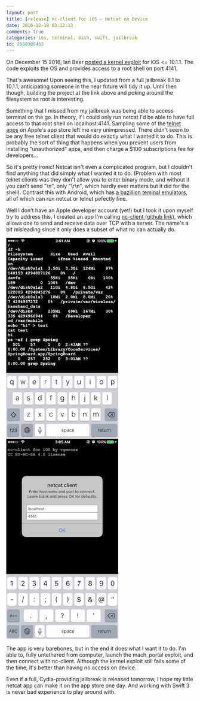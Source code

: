 ```yaml
---
layout: post
title: [release] nc-client for iOS - Netcat on Device
date: 2016-12-18 03:12:13
comments: true
categories: ios, terminal, bash, swift, jailbreak
id: 2588309463
---
```


On December 15 2016, Ian Beer [posted a kernel exploit](https://bugs.chromium.org/p/project-zero/issues/detail?id=965#c2) for iOS <= 10.1.1. The code exploits the OS and provides access to a root shell on port 4141.

That's awesome! Upon seeing this, I updated from a full jailbreak 8.1 to 10.1.1, anticipating someone in the near future will tidy it up. Until then though, building the project at the link above and poking around the filesystem as root is interesting. 

Something that I missed from my jailbreak was being able to access terminal on the go. In theory, if I could only run netcat I'd be able to have full access to that root shell on localhost:4141. Sampling some of the [telnet apps](https://fnd.io/#/us/search?mediaType=ios&term=telnet) on Apple's app store left me very unimpressed. There didn't seem to be any free telnet client that would do exactly what I wanted it to do. This is probably the sort of thing that happens when you prevent users from installing "unauthorized" apps, and then charge a $100 subscriptions fee for developers...

So it's pretty ironic! Netcat isn't even a complicated program, but I clouldn't find anything that did simply what I wanted it to do. (Problem with most telnet clients was they don't allow you to enter binary mode, and without it you can't send "\n", only "\r\n", which hardly ever matters but it did for the shell). Contrast this with Android, which has [a bazillion teminal emulators](https://play.google.com/store/search?q=terminal&c=apps&hl=en), all of which can run netcat or telnet pefectly fine.

Well I don't have an Apple developer account (yet!) but I took it upon myself try to address this. I created an app I'm calling [nc-client (github link)](https://github.com/vgmoose/nc-client), which allows one to send and receive data over TCP with a server. The name's a bit misleading since it only does a subset of what nc can actually do.

![img1](IMG_0016.PNG)  ![img2](IMG_0017.PNG)

The app is very barebones, but in the end it does what I want it to do. I'm able to, fully untethered from computer, launch the mach_portal exploit, and then connect with nc-client. Although the kernel exploit still fails some of the time, it's better than having no access on device.

Even if a full, Cydia-providing jailbreak is released tomorrow, I hope my little netcat app can make it on the app store one day. And working with Swift 3 is never bad experience to play around with. 
